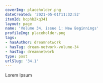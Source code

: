 ```yaml
---
coverImg: placeholder.png
dateCreated: '2021-05-01T11:32:52'
itemId: bcphb2kq341
layout: page
name: 'Volume 34, issue 1: New Beginnings'
profileImg: placeholder.png
tags:
- hasAuthor: dreamnetwork
- hasTag: dream-network-volume-34
- hasTag: dreamnetwork
type: post
urlSlug: '34.1'
---
```

Lorem Ipsum